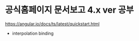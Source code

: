 # 공식홈페이지 문서보고 4.x ver 공부

https://angular.io/docs/ts/latest/quickstart.html

 - interpolation binding
